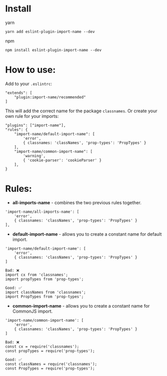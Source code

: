 # Install

yarn
```
yarn add eslint-plugin-import-name --dev
```

npm
```
npm install eslint-plugin-import-name --dev
```

# How to use:

Add to your `.eslintrc`:
```
"extends": [
    "plugin:import-name/recommended"
]
```
This will add the correct name for the package `classnames`.
Or create your own rule for your imports:
```
"plugins": ["import-name"],
"rules": {
    "import-name/default-import-name": [
        'error',
        { classnames: 'classNames', 'prop-types': 'PropTypes' }
    ],
    "import-name/common-import-name": [
        'warning',
        { 'cookie-parser': 'cookieParser' }
    ],
}
```

# Rules:

- **all-imports-name** - combines the two previous rules together.
```
'import-name/all-imports-name': [
    'error',
    { classnames: 'classNames', 'prop-types': 'PropTypes' }
],
```

- **default-import-name** - allows you to create a constant name for default import.
```
'import-name/default-import-name': [
    'error',
    { classnames: 'classNames', 'prop-types': 'PropTypes' }
]

Bad: ❌
import cx from 'classnames';
import propTypes from 'prop-types';

Good: ✅
import classNames from 'classnames';
import PropTypes from 'prop-types';
```

- **common-import-name** - allows you to create a constant name for CommonJS import.
```
'import-name/common-import-name': [
    'error',
    { classnames: 'classNames', 'prop-types': 'PropTypes' }
]

Bad: ❌
const cx = require('classnames');
const propTypes = require('prop-types');

Good: ✅
const classNames = require('classnames');
const PropTypes = require('prop-types');
```

